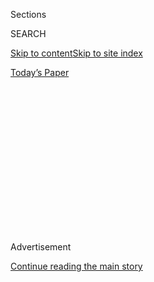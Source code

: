 <div id="app">

<div>

<div>

<div>

<div class="NYTAppHideMasthead css-1q2w90k e1suatyy0">

<div class="section css-ui9rw0 e1suatyy2">

<div class="css-eph4ug er09x8g0">

<div class="css-6n7j50">

</div>

<span class="css-1dv1kvn">Sections</span>

<div class="css-10488qs">

<span class="css-1dv1kvn">SEARCH</span>

</div>

[Skip to content](#site-content)[Skip to site
index](#site-index)

</div>

<div class="css-10698na e1huz5gh0">

</div>

</div>

<div id="masthead-bar-one" class="section hasLinks css-15hmgas e1csuq9d3">

<div class="css-uqyvli e1csuq9d0">

</div>

<div class="css-1uqjmks e1csuq9d1">

</div>

<div class="css-9e9ivx">

[](https://myaccount.nytimes3xbfgragh.onion/auth/login?response_type=cookie&client_id=vi)

</div>

<div class="css-1bvtpon e1csuq9d2">

[Today’s
Paper](https://www.nytimes3xbfgragh.onion/section/todayspaper)

</div>

</div>

</div>

</div>

<div data-aria-hidden="false">

<div id="site-content" data-role="main">

<div>

<div class="css-1aor85t" style="opacity:0.000000001;z-index:-1;visibility:hidden">

<div class="css-1hqnpie">

<div class="css-epjblv">

<span class="css-17xtcya">[Opinion](/section/opinion)</span><span class="css-x15j1o">|</span><span class="css-fwqvlz">How
Do You Know a Human Wrote
This?</span>

</div>

<div class="css-k008qs">

<div class="css-1iwv8en">

<span class="css-18z7m18"></span>

<div>

</div>

</div>

<span class="css-1n6z4y">https://nyti.ms/39CC1QR</span>

<div class="css-1705lsu">

<div class="css-4xjgmj">

<div class="css-4skfbu" data-role="toolbar" data-aria-label="Social Media Share buttons, Save button, and Comments Panel with current comment count" data-testid="share-tools">

  - 
  - 
  - 
  - 
    
    <div class="css-6n7j50">
    
    </div>

  - 
  - 

</div>

</div>

</div>

</div>

</div>

</div>

<div id="NYT_TOP_BANNER_REGION" class="css-13pd83m">

</div>

<div id="top-wrapper" class="css-1sy8kpn">

<div id="top-slug" class="css-l9onyx">

Advertisement

</div>

[Continue reading the main
story](#after-top)

<div class="ad top-wrapper" style="text-align:center;height:100%;display:block;min-height:250px">

<div id="top" class="place-ad" data-position="top" data-size-key="top">

</div>

</div>

<div id="after-top">

</div>

</div>

<div>

<div class="css-v5btjw etb61u70">

<div class="css-v05ibm etb61u71">

[Opinion](/section/opinion)

</div>

</div>

<div id="sponsor-wrapper" class="css-1hyfx7x">

<div id="sponsor-slug" class="css-19vbshk">

Supported by

</div>

[Continue reading the main
story](#after-sponsor)

<div id="sponsor" class="ad sponsor-wrapper" style="text-align:center;height:100%;display:block">

</div>

<div id="after-sponsor">

</div>

</div>

<div class="css-186x18t">

</div>

<div class="css-1vkm6nb ehdk2mb0">

# How Do You Know a Human Wrote This?

</div>

Machines are gaining the ability to write, and they are getting
terrifyingly good at it.

<div class="css-18e8msd">

<div class="css-vp77d3 epjyd6m0">

<div class="css-1p10dcb ey68jwv0" data-aria-hidden="true">

[![Farhad
Manjoo](https://static01.graylady3jvrrxbe.onion/images/2019/01/08/opinion/farhad-manjoo-opinion/farhad-manjoo-opinion-thumbLarge.png
"Farhad Manjoo")](https://www.nytimes3xbfgragh.onion/by/farhad-manjoo)

</div>

<div class="css-1baulvz">

By [<span class="css-1baulvz last-byline" itemprop="name">Farhad
Manjoo</span>](https://www.nytimes3xbfgragh.onion/by/farhad-manjoo)

<div class="css-8atqhb">

Opinion Columnist

</div>

</div>

</div>

  - July 29,
    2020

  - 
    
    <div class="css-4xjgmj">
    
    <div class="css-d8bdto" data-role="toolbar" data-aria-label="Social Media Share buttons, Save button, and Comments Panel with current comment count" data-testid="share-tools">
    
      - 
      - 
      - 
      - 
        
        <div class="css-6n7j50">
        
        </div>
    
      - 
      - 
    
    </div>
    
    </div>

</div>

<div class="css-79elbk" data-testid="photoviewer-wrapper">

<div class="css-z3e15g" data-testid="photoviewer-wrapper-hidden">

</div>

<div class="css-1a48zt4 ehw59r15" data-testid="photoviewer-children">

![<span class="css-cnj6d5 e1z0qqy90" itemprop="copyrightHolder"><span class="css-1ly73wi e1tej78p0">Credit...</span><span><span>Michael
Houtz</span></span></span>](https://static01.graylady3jvrrxbe.onion/images/2020/07/29/opinion/29manjoo_web/29manjoo_web-articleLarge-v2.jpg?quality=75&auto=webp&disable=upscale)

</div>

</div>

</div>

<div class="section meteredContent css-1r7ky0e" name="articleBody" itemprop="articleBody">

<div class="audioFigureHeading">

### Listen to This Op-Ed

<span class="css-16qbtva">Audio Recording by Audm</span>

</div>

<div class="css-qe9gm7">

<div>

</div>

</div>

<div class="css-1fanzo5 StoryBodyCompanionColumn">

<div class="css-53u6y8">

*To hear more audio stories from publishers like The New York Times,
download*[*Audm for iPhone or
Android*](https://www.audm.com/?utm_source=nytopinion&utm_medium=embed&utm_campaign=know_human_wrote)*.*

I’ve never really worried that computers might be gunning for my job. To
tell the truth, often, I pray for it. How much better would my life be —
how much better would *my editor’s* life be, to say nothing of the poor
readers — if I could ask an all-knowing machine to suggest the best way
to start this column? It would surely beat my usual writing process,
which involves clawing at my brain with a rusty pickax in the dim hope
that a few flakes of wisdom and insight might, like dandruff, settle on
the page.

See what I mean? A computer might have helped there. (Like *dandruff*?
That’s what you’re going with, Farhad?) But we writers can be a cocky
bunch. Writing is something of an inexplicable trick, and it feels, like
telling a joke or making a soufflé, like an inviolably human endeavor.

I’ve never really worried that a computer might take my job because it’s
never seemed remotely possible. Not infrequently, my phone thinks I
meant to write the word “ducking.” A computer writing a newspaper
column? That’ll be the day.

Well, writer friends, the day is nigh. This month, OpenAI, an
artificial-intelligence research lab based in San Francisco, began
allowing limited access to a piece of software that is at once amazing,
spooky, humbling and more than a little terrifying.

</div>

</div>

<div class="css-1fanzo5 StoryBodyCompanionColumn">

<div class="css-53u6y8">

OpenAI’s new software, called
[GPT-3](https://openai.com/blog/openai-api/), is by far the [most
powerful “language model” ever
created](https://towardsdatascience.com/gpt-3-the-new-mighty-language-model-from-openai-a74ff35346fc).
A language model is an artificial intelligence system that has been
trained on an enormous corpus of text; with enough text and enough
processing, the machine begins to [learn probabilistic connections
between
words](https://www.analyticsvidhya.com/blog/2019/08/comprehensive-guide-language-model-nlp-python-code/).
More plainly: GPT-3 can read and write. And not badly, either.

Software like GPT-3 could be enormously useful. Machines that can
understand and respond to humans in our own language could create more
helpful digital assistants, more realistic video game characters, or
virtual teachers personalized to every student’s learning style. Instead
of writing code, one day you might create software just by telling
machines what to do.

</div>

</div>

<div class="css-cfo9c3">

</div>

<div class="css-1fanzo5 StoryBodyCompanionColumn">

<div class="css-53u6y8">

OpenAI has given just a few hundred software developers access to GPT-3,
and many have been filling Twitter over the last few weeks with
demonstrations of its surprising capabilities, which range from the
mundane to the sublime to the possibly quite dangerous.

To appreciate the potential danger, it helps to understand how GPT-3
works. Language models often need to be trained for specific uses — a
customer-service bot used by a retailer might need to be fine-tuned with
data about products, while a bot used by an airline would need to learn
about flights. But GPT-3 doesn’t need much extra training. Give GPT-3 a
natural-language prompt — “I hereby resign from Dunder-Mifflin” or “Dear
John, I’m leaving you” — and the software will fill in the rest with
text that is eerily close to what a human would produce.

</div>

</div>

<div class="css-1fanzo5 StoryBodyCompanionColumn">

<div class="css-53u6y8">

These aren’t canned responses. GPT-3 is capable of generating entirely
original, coherent and sometimes even factual prose. And not just prose
— it can write [poetry](https://www.gwern.net/GPT-3#poetry), dialogue,
[memes](https://aiweirdness.com/post/624445709546029056/choose-your-quarantine-house),
computer code and who knows what else.

GPT-3’s flexibility is a key advance. Matt Shumer, the chief executive
of a company called OthersideAI, is using GPT-3 to build a service that
responds to email on your behalf — you write the gist of what you’d like
to say, and the computer creates a full, nuanced, polite email out of
your bullet points.

</div>

</div>

<div class="css-cfo9c3">

</div>

<div class="css-1fanzo5 StoryBodyCompanionColumn">

<div class="css-53u6y8">

Another company, Latitude, is using GPT-3 to build realistic,
interactive characters in [text-adventure
games](https://play.aidungeon.io). It works surprisingly well — the
software is not only coherent but also can be quite inventive, absurd
and even funny.

Stew Fortier, a writer, created a zany satire using the software as a
kind of muse.

Fortier fed GPT-3 a strange prompt: “Below is a transcript from an
interview where Barack Obama explained why he was banned from Golden
Corral for life.” The system then filled in the rest of the interview,
running with the concept that Obama had been banned from an
all-you-can-eat buffet.

> **Obama**: Yes. It’s true. I am no longer allowed in Golden Corral.
> 
> **Interviewer**: Is this because of your extensive shrimp-n-crab legs
> policy?
> 
> **Obama**: Absolutely.
> 
> **Interviewer**: What is your extensive shrimp-n-crab legs policy?
> 
> **Obama**: Oh, well, in brief, they were offering an all-you-can-eat
> shrimp-n-crab leg buffet, and I did not hesitate. After I ate so much
> shrimp and crab that my stomach hurt, I would quietly sneak in and
> throw more shrimp and crab onto my plate. I did this over and over
> again until I had cleaned out the buffet and was full of
> shrimp-n-crab.

Yet software like GPT-3 raises the prospect of frightening misuse. If
computers can produce large amounts of humanlike text, how will we ever
be able to tell humans and machines apart? In a research paper detailing
GPT-3’s power, its creators cite a litany of dangers, including
“misinformation, spam, phishing, abuse of legal and governmental
processes, fraudulent academic essay writing and social engineering
pretexting.”

There are other problems. Because it was trained on text found online,
it’s likely that GPT-3 mirrors many biases found in society. How can we
make sure the text it produces is not racist or sexist? GPT-3 also isn’t
good at telling fact from fiction. “[I gave it my own original three
sentences about
whales](https://aiweirdness.com/post/623543644426829825/facts-about-whales),
and it added original text — and the way I could tell it was original
was that it was pretty much dead wrong,” Janelle Shane, who runs a blog
called AI Weirdness, told me.

To its credit, OpenAI has put in place many precautions. For now, the
company is letting only a small number of people use the system, and it
is vetting each application produced with it. The company also prohibits
GPT-3 from impersonating humans — that is, all text produced by the
software must disclose that it was written by a bot. OpenAI has also
invited outside researchers to study the system’s biases, in the hope of
mitigating them.

</div>

</div>

<div class="css-1fanzo5 StoryBodyCompanionColumn">

<div class="css-53u6y8">

These precautions may be enough for now. But GPT-3 is so good at aping
human writing that it sometimes gave me chills. Not too long from now,
your humble correspondent might be put out to pasture by a machine — and
you might even miss me when I’m gone.

## Office Hours With Farhad Manjoo

*Farhad wants to* [*chat with readers on the
phone*](https://www.nytimes3xbfgragh.onion/2019/05/16/opinion/farhad-office-hours.html?module=inline)*.
If you’re interested in talking to a New York Times columnist about
anything that’s on your mind, please fill out this form. Farhad will
select a few readers to
call.*

</div>

</div>

<div style="max-width:100%;margin:0 auto">

<div class="css-17dprlf" data-id="100000006507025" data-slug="farhad-office-hours" style="max-width:600px">

</div>

</div>

<div class="css-1fanzo5 StoryBodyCompanionColumn">

<div class="css-53u6y8">

*The Times is committed to publishing* [*a diversity of
letters*](https://www.nytimes3xbfgragh.onion/2019/01/31/opinion/letters/letters-to-editor-new-york-times-women.html)
*to the editor. We’d like to hear what you think about this or any of
our articles. Here are some*
[*tips*](https://help.nytimes3xbfgragh.onion/hc/en-us/articles/115014925288-How-to-submit-a-letter-to-the-editor)*.
And here's our email:*
[*letters@NYTimes.com*](mailto:letters@NYTimes.com)*.*

*Follow The New York Times Opinion section on*
[*Facebook*](https://www.facebookcorewwwi.onion/nytopinion)*,* [*Twitter
(@NYTopinion)*](http://twitter.com/NYTOpinion) *and*
[*Instagram*](https://www.instagram.com/nytopinion/)*.*

</div>

</div>

</div>

<div>

</div>

<div>

</div>

<div>

</div>

<div>

<div id="bottom-wrapper" class="css-1ede5it">

<div id="bottom-slug" class="css-l9onyx">

Advertisement

</div>

[Continue reading the main
story](#after-bottom)

<div id="bottom" class="ad bottom-wrapper" style="text-align:center;height:100%;display:block;min-height:90px">

</div>

<div id="after-bottom">

</div>

</div>

</div>

</div>

</div>

## Site Index

<div>

</div>

## Site Information Navigation

  - [© <span>2020</span> <span>The New York Times
    Company</span>](https://help.nytimes3xbfgragh.onion/hc/en-us/articles/115014792127-Copyright-notice)

<!-- end list -->

  - [NYTCo](https://www.nytco.com/)
  - [Contact
    Us](https://help.nytimes3xbfgragh.onion/hc/en-us/articles/115015385887-Contact-Us)
  - [Work with us](https://www.nytco.com/careers/)
  - [Advertise](https://nytmediakit.com/)
  - [T Brand Studio](http://www.tbrandstudio.com/)
  - [Your Ad
    Choices](https://www.nytimes3xbfgragh.onion/privacy/cookie-policy#how-do-i-manage-trackers)
  - [Privacy](https://www.nytimes3xbfgragh.onion/privacy)
  - [Terms of
    Service](https://help.nytimes3xbfgragh.onion/hc/en-us/articles/115014893428-Terms-of-service)
  - [Terms of
    Sale](https://help.nytimes3xbfgragh.onion/hc/en-us/articles/115014893968-Terms-of-sale)
  - [Site
    Map](https://spiderbites.nytimes3xbfgragh.onion)
  - [Help](https://help.nytimes3xbfgragh.onion/hc/en-us)
  - [Subscriptions](https://www.nytimes3xbfgragh.onion/subscription?campaignId=37WXW)

</div>

</div>

</div>

</div>
